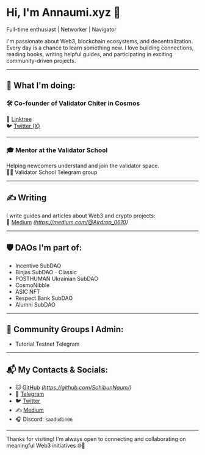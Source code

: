 # Hi, I'm Annaumi.xyz 👋  
Full-time enthusiast | Networker | Navigator  

I'm passionate about Web3, blockchain ecosystems, and decentralization.  
Every day is a chance to learn something new. I love building connections, reading books, writing helpful guides, and participating in exciting community-driven projects.

---

## 🚀 What I'm doing:

### 🛠 Co-founder of Validator **Chiter in Cosmos**  
🔗 [Linktree](https://linktr.ee/annaumi)  
🐦 [Twitter (X)](https://x.com/Airdrop_0610)

---

### 🎓 Mentor at the **Validator School**
Helping newcomers understand and join the validator space.  
🧑‍🏫 Validator School Telegram group

---

## ✍️ Writing  
I write guides and articles about Web3 and crypto projects:  
📰 [Medium](#) *(https://medium.com/@Airdrop_0610)*

---

## 🛡 DAOs I'm part of:

- Incentive SubDAO  
- Binjas SubDAO - Classic  
- POSTHUMAN Ukrainian SubDAO  
- CosmoNibble  
- ASIC NFT  
- Respect Bank SubDAO  
- Alumni SubDAO

---

## 💬 Community Groups I Admin:

- Tutorial Testnet Telegram

---

## 📬 My Contacts & Socials:

- 🐱 [GitHub](#) *(https://github.com/SohibunNaum/)*
- 💬 [Telegram](https://t.me/airdrop0610)
- 🐦 [Twitter](https://twitter.com/airdrop_0610)
- ✍️ [Medium](https://medium.com/@Airdrop_0610)
- 🎧 Discord: `saadudin06`

---

Thanks for visiting! I'm always open to connecting and collaborating on meaningful Web3 initiatives 🌐🤝  
